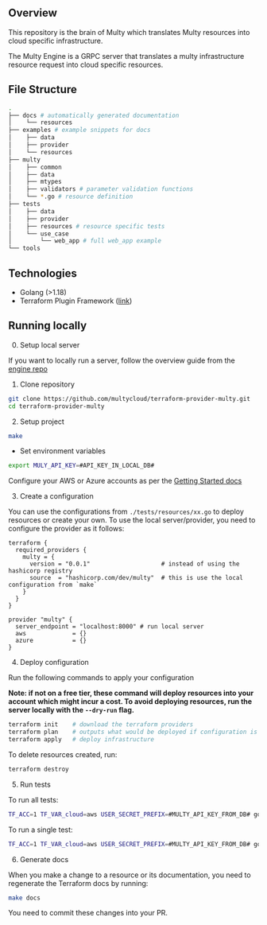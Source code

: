 ## Overview

This repository is the brain of Multy which translates Multy resources into cloud specific infrastructure.

The Multy Engine is a GRPC server that translates a multy infrastructure resource request into cloud specific resources.

## File Structure

```bash
.
├── docs # automatically generated documentation
│    └── resources
├── examples # example snippets for docs 
│    ├── data
│    ├── provider
│    └── resources
├── multy
│    ├── common
│    ├── data
│    ├── mtypes
│    ├── validators # parameter validation functions
│    └── *.go # resource definition
├── tests
│    ├── data
│    ├── provider
│    ├── resources # resource specific tests
│    └── use_case
│        └── web_app # full web_app example 
└── tools
```

## Technologies

- Golang (>1.18)
- Terraform Plugin Framework ([link](https://www.terraform.io/plugin/framework))

## Running locally

0. Setup local server

If you want to locally run a server, follow the overview guide from the [engine repo](https://github.com/multycloud/multy/.github/overview.md)

1. Clone repository

```bash
git clone https://github.com/multycloud/terraform-provider-multy.git
cd terraform-provider-multy
```

2. Setup project

```bash
make
```

- Set environment variables

```bash
export MULY_API_KEY=#API_KEY_IN_LOCAL_DB#
```

Configure your AWS or Azure accounts as per the [Getting Started docs](https://docs.multy.dev/getting-started)

3. Create a configuration

You can use the configurations from `./tests/resources/xx.go` to deploy resources or create your own. To use the local
server/provider, you need to configure the provider as it follows:

```hcl
terraform {
  required_providers {
    multy = {
      version = "0.0.1"                    # instead of using the hashicorp registry
      source  = "hashicorp.com/dev/multy"  # this is use the local configuration from `make`
    }
  }
}

provider "multy" {
  server_endpoint = "localhost:8000" # run local server
  aws             = {}
  azure           = {}
}
```

4. Deploy configuration

Run the following commands to apply your configuration

**Note: if not on a free tier, these command will deploy resources into your account which might incur a cost. To avoid deploying resources, run the server locally with the `--dry-run` flag.**



```bash
terraform init    # download the terraform providers 
terraform plan    # outputs what would be deployed if configuration is applied
terraform apply   # deploy infrastructure
```

To delete resources created, run:

```bash
terraform destroy
```

5. Run tests

To run all tests:

```bash
TF_ACC=1 TF_VAR_cloud=aws USER_SECRET_PREFIX=#MULTY_API_KEY_FROM_DB# go test ./multy/... -v
```

To run a single test:

```bash
TF_ACC=1 TF_VAR_cloud=aws USER_SECRET_PREFIX=#MULTY_API_KEY_FROM_DB# go test ./multy/... -v -run Acc/object_storage_object
```

6. Generate docs

When you make a change to a resource or its documentation, you need to regenerate the Terraform docs by running:

```bash
make docs
```

You need to commit these changes into your PR.
